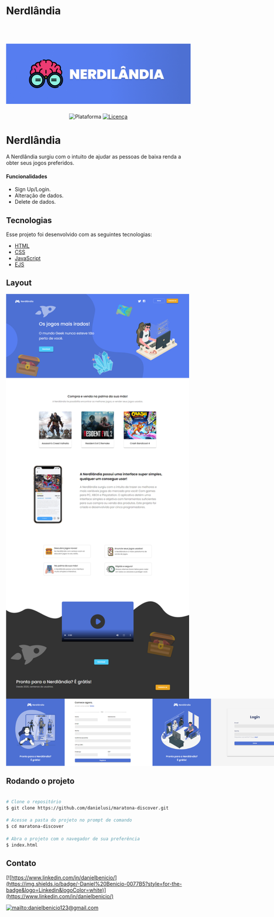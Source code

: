 
# Nerdlândia

<h1 align="center">
  <br>
    <img src="https://github.com/NerdIandia/nerdlandia-web/blob/main/public/assets/images/images-readme/slogan.png?raw=true" width="900" heigh="150" alt="logo Nerdlândia">
</h1>
<p align="center">
    <img alt="Plataforma" src="https://img.shields.io/static/v1?label=Plataforma&message=PC&color=294D38&labelColor=567DF0">
    <a href="https://github.com/danielusi/maratona-discover/blob/main/LICENSE">
        <img alt="Licença" src="https://img.shields.io/static/v1?label=License&message=MIT&color=294D38&labelColor=567DF0">
    </a>
</p>

# Nerdlândia
A Nerdlândia surgiu com o intuito de ajudar as pessoas de baixa renda a obter seus jogos preferidos.

#### Funcionalidades
* Sign Up/Login.
* Alteração de dados.
* Delete de dados.

## Tecnologias
Esse projeto foi desenvolvido com as seguintes tecnologias:

- [HTML](https://pt.wikipedia.org/wiki/HTML)
- [CSS](https://pt.wikipedia.org/wiki/Cascading_Style_Sheets)
- [JavaScript](https://pt.wikipedia.org/wiki/JavaScript)
- [EJS](https://ejs.co/)

## Layout
<div style="display: flex; align-items: 'center';">
    <img src="https://github.com/NerdIandia/nerdlandia-web/blob/main/public/assets/images/images-readme/home-page.png?raw=true" width="500px">
</div>
<div style="display: flex; flex-direction: 'column'; align-items: 'center';">
     <img src="https://github.com/NerdIandia/nerdlandia-web/blob/main/public/assets/images/images-readme/sign-up.png?raw=true" width="400px">
     <img src="https://github.com/NerdIandia/nerdlandia-web/blob/main/public/assets/images/images-readme/login.png?raw=true" width="400px">
     <img src="https://github.com/NerdIandia/nerdlandia-web/blob/main/public/assets/images/images-readme/profile.png?raw=true" width="400px">
     <img src="https://github.com/NerdIandia/nerdlandia-web/blob/main/public/assets/images/images-readme/forget.png?raw=true" width="400px">
 </div>

## Rodando o projeto

```bash

# Clone o repositório
$ git clone https://github.com/danielusi/maratona-discover.git

# Acesse a pasta do projeto no prompt de comando
$ cd maratona-discover

# Abra o projeto com o navegador de sua preferência
$ index.html
```

## Contato 

[![https://www.linkedin.com/in/danielbenicio/](https://img.shields.io/badge/-Daniel%20Benicio-0077B5?style=for-the-badge&logo=Linkedin&logoColor=white)](https://www.linkedin.com/in/danielbenicio/)

[![mailto:danielbenicio123@gmail.com](https://img.shields.io/badge/danielbenicio123@gmail.com-D14836?style=for-the-badge&logo=Gmail&logoColor=white)](mailto:danielbenicio123@gmail.com)
